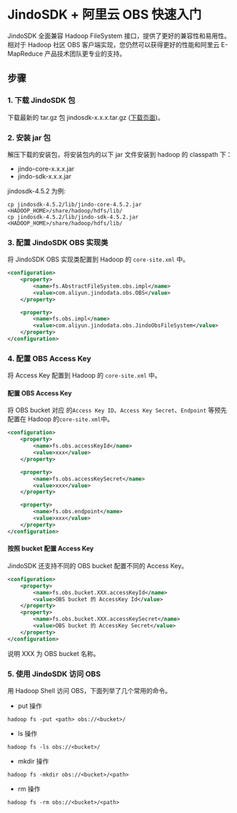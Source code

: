# JindoSDK + 阿里云 OBS 快速入门

JindoSDK 全面兼容 Hadoop FileSystem 接口，提供了更好的兼容性和易用性。
相对于 Hadoop 社区 OBS 客户端实现，您仍然可以获得更好的性能和阿里云 E-MapReduce 产品技术团队更专业的支持。

## 步骤

### 1. 下载 JindoSDK 包
下载最新的 tar.gz 包 jindosdk-x.x.x.tar.gz ([下载页面](/docs/user/4.x/jindodata_download.md))。

### 2. 安装 jar 包
解压下载的安装包，将安装包内的以下 jar 文件安装到 hadoop 的 classpath 下：
* jindo-core-x.x.x.jar
* jindo-sdk-x.x.x.jar

jindosdk-4.5.2 为例:
```
cp jindosdk-4.5.2/lib/jindo-core-4.5.2.jar <HADOOP_HOME>/share/hadoop/hdfs/lib/
cp jindosdk-4.5.2/lib/jindo-sdk-4.5.2.jar <HADOOP_HOME>/share/hadoop/hdfs/lib/
```

### 3. 配置 JindoSDK OBS 实现类

将 JindoSDK OBS 实现类配置到 Hadoop 的 `core-site.xml` 中。

```xml
<configuration>
    <property>
        <name>fs.AbstractFileSystem.obs.impl</name>
        <value>com.aliyun.jindodata.obs.OBS</value>
    </property>

    <property>
        <name>fs.obs.impl</name>
        <value>com.aliyun.jindodata.obs.JindoObsFileSystem</value>
    </property>
</configuration>
```

### 4. 配置 OBS Access Key

将 Access Key 配置到 Hadoop 的 `core-site.xml` 中。

#### 配置 OBS Access Key

将 OBS bucket 对应 的`Access Key ID`、`Access Key Secret`、`Endpoint` 等预先配置在 Hadoop 的`core-site.xml`中。
```xml
<configuration>
    <property>
        <name>fs.obs.accessKeyId</name>
        <value>xxx</value>
    </property>

    <property>
        <name>fs.obs.accessKeySecret</name>
        <value>xxx</value>
    </property>

    <property>
        <name>fs.obs.endpoint</name>
        <value>xxx</value>
    </property>
</configuration>
```

#### 按照 bucket 配置 Access Key

JindoSDK 还支持不同的 OBS bucket 配置不同的 Access Key。

```xml
<configuration>
    <property>
        <name>fs.obs.bucket.XXX.accessKeyId</name>
        <value>OBS bucket 的 AccessKey Id</value>
    </property>
    <property>
        <name>fs.obs.bucket.XXX.accessKeySecret</name>
        <value>OBS bucket 的 AccessKey Secret</value>
    </property>
</configuration>
```
说明 XXX 为 OBS bucket 名称。

### 5. 使用 JindoSDK 访问 OBS
用 Hadoop Shell 访问 OBS，下面列举了几个常用的命令。

* put 操作
```
hadoop fs -put <path> obs://<bucket>/
```

* ls 操作
```
hadoop fs -ls obs://<bucket>/
```

* mkdir 操作
```
hadoop fs -mkdir obs://<bucket>/<path>
```

* rm 操作
```
hadoop fs -rm obs://<bucket>/<path>
```